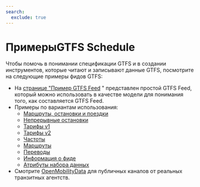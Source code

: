 ```yaml
---
search:
  exclude: true
---
```


# ПримерыGTFS Schedule

Чтобы помочь в понимании спецификации GTFS и в создании инструментов, которые читают и записывают данные GTFS, посмотрите на следующие примеры фидов GTFS:

- На [странице "Пример GTFS Feed](/schedule/example-feed) " представлен простой GTFS Feed, который можно использовать в качестве модели для понимания того, как составляется GTFS Feed.
- Примеры по вариантам использования:
  - [Маршруты, остановки и поездки](routes-stops-trips)
  - [Непрерывные остановки](continuous-stops)
  - [Тарифы v1](fares-v1)
  - [Тарифы v2](fares-v2)
  - [Частоты](frequencies)
  - [Маршруты](pathways)
  - [Переводы](translations)
  - [Информация о фиде](feed-info)
  - [Атрибуты набора данных](attributions)
- Смотрите [OpenMobilityData](https://openmobilitydata.org/) для публичных каналов от реальных транзитных агентств.
